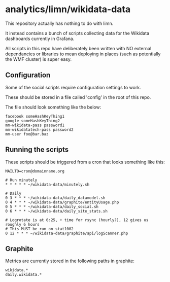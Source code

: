 # analytics/limn/wikidata-data

This repository actually has nothing to do with limn.

It instead contains a bunch of scripts collecting data for the Wikidata dashboards currently in Grafana.

All scripts in this repo have deliberately been written with NO external dependancies or libraries to mean deploying in places (such as potentially the WMF cluster) is super easy.

## Configuration

Some of the social scripts require configuration settings to work.

These should be stored in a file called 'config' in the root of this repo.

The file should look something like the below:

    facebook someHashKeyThing1
    google someHashKeyThing2
    mm-wikidata-pass password1
    mm-wikidatatech-pass password2
    mm-user foo@bar.baz

## Running the scripts

These scripts should be triggered from a cron that looks something like this:

    MAILTO=cron@domainname.org
    
    # Run minutely
    * * * * * ~/wikidata-data/minutely.sh
    
    # Daily
    0 3 * * * ~/wikidata-data/daily_datamodel.sh
    0 4 * * * ~/wikidata-data/graphite/entityUsage.php
    0 5 * * * ~/wikidata-data/daily_social.sh
    0 6 * * * ~/wikidata-data/daily_site_stats.sh
    
    # Logrotate is at 6:25, + time for rsync (hourly?), 12 gives us roughly 6 hours
    # This MUST be run on stat1002
    0 12 * * * ~/wikidata-data/graphite/api/logScanner.php

## Graphite

Metrics are currently stored in the following paths in graphite:

    wikidata.*
    daily.wikidata.*